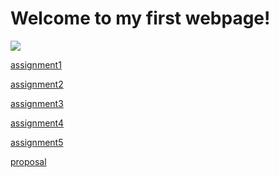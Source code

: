 # Welcome to my first webpage!

<img src="https://avatars0.githubusercontent.com/u/71982124?s=460&u=7c5da60b13dcbc03123f23b42358ec9f8d2a3903&v=4" />

[assignment1](https://github.com/chuqing-1996/chuqing-1996.github.io/tree/main/assignments/assignment1) 

[assignment2](D:\chuqing-1996.github.io\assignments\assignment2)

[assignment3]()

[assignment4]()

[assignment5]()

[proposal](https://github.com/chuqing-1996/chuqing-1996.github.io/tree/main/assignments/proposal)
